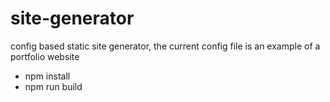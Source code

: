 # site-generator

config based static site generator, the current config file is an example of a portfolio website

 - npm install
 - npm run build
